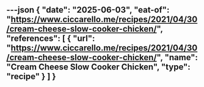 ---json
{
  "date": "2025-06-03",
  "eat-of": "https://www.ciccarello.me/recipes/2021/04/30/cream-cheese-slow-cooker-chicken/",
  "references": [
    {
      "url": "https://www.ciccarello.me/recipes/2021/04/30/cream-cheese-slow-cooker-chicken/",
      "name": "Cream Cheese Slow Cooker Chicken",
      "type": "recipe"
    }
  ]
}
---
